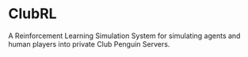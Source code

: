 # ClubRL
A Reinforcement Learning Simulation System for simulating agents and human players into private Club Penguin Servers.
